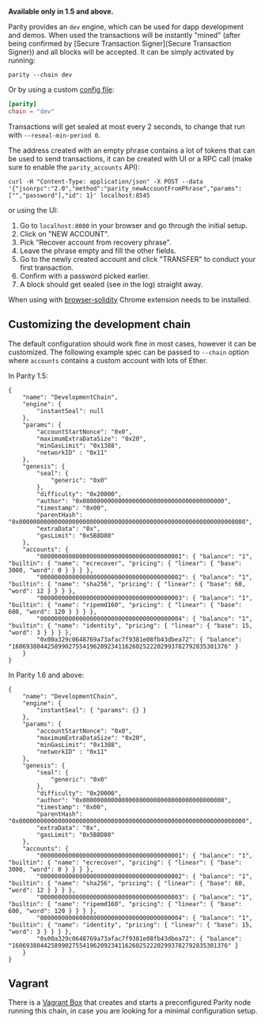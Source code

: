 **Available only in 1.5 and above.**

Parity provides an `dev` engine, which can be used for dapp development and demos. When used the transactions will be instantly "mined" (after being confirmed by [Secure Transaction Signer](Secure Transaction Signer)) and all blocks will be accepted. It can be simply activated by running:
```
parity --chain dev
```
Or by using a custom [config file](Configuring-Parity#config-file):
```toml
[parity]
chain = "dev"
```

Transactions will get sealed at most every 2 seconds, to change that run with `--reseal-min-period 0`.

The address created with an empty phrase contains a lot of tokens that can be used to send transactions, it can be created with UI or a RPC call (make sure to enable the `parity_accounts` API):
```
curl -H "Content-Type: application/json" -X POST --data '{"jsonrpc":"2.0","method":"parity_newAccountFromPhrase","params":["","password"],"id": 1}' localhost:8545
```
or using the UI: 
 
1. Go to `localhost:8080` in your browser and go through the initial setup.
2. Click on "NEW ACCOUNT".
3. Pick "Recover account from recovery phrase".
4. Leave the phrase empty and fill the other fields.
5. Go to the newly created account and click "TRANSFER" to conduct your first transaction.
6. Confirm with a password picked earlier.
7. A block should get sealed (see in the log) straight away.

When using with [browser-solidity](https://ethereum.github.io/browser-solidity) Chrome extension needs to be installed.

## Customizing the development chain

The default configuration should work fine in most cases, however it can be customized. The following example spec can be passed to `--chain` option where `accounts` contains a custom account with lots of Ether.

In Parity 1.5:
```
{
	"name": "DevelopmentChain",
	"engine": {
		"instantSeal": null
	},
	"params": {
		"accountStartNonce": "0x0",
		"maximumExtraDataSize": "0x20",
		"minGasLimit": "0x1388",
		"networkID" : "0x11"
	},
	"genesis": {
		"seal": {
			"generic": "0x0"
		},
		"difficulty": "0x20000",
		"author": "0x0000000000000000000000000000000000000000",
		"timestamp": "0x00",
		"parentHash": "0x0000000000000000000000000000000000000000000000000000000000000000",
		"extraData": "0x",
		"gasLimit": "0x5B8D80"
	},
	"accounts": {
		"0000000000000000000000000000000000000001": { "balance": "1", "builtin": { "name": "ecrecover", "pricing": { "linear": { "base": 3000, "word": 0 } } } },
		"0000000000000000000000000000000000000002": { "balance": "1", "builtin": { "name": "sha256", "pricing": { "linear": { "base": 60, "word": 12 } } } },
		"0000000000000000000000000000000000000003": { "balance": "1", "builtin": { "name": "ripemd160", "pricing": { "linear": { "base": 600, "word": 120 } } } },
		"0000000000000000000000000000000000000004": { "balance": "1", "builtin": { "name": "identity", "pricing": { "linear": { "base": 15, "word": 3 } } } },
		"0x00a329c0648769a73afac7f9381e08fb43dbea72": { "balance": "1606938044258990275541962092341162602522202993782792835301376" }
	}
}
```

In Parity 1.6 and above:
```
{
	"name": "DevelopmentChain",
	"engine": {
		"instantSeal": { "params": {} }
	},
	"params": {
		"accountStartNonce": "0x0",
		"maximumExtraDataSize": "0x20",
		"minGasLimit": "0x1388",
		"networkID" : "0x11"
	},
	"genesis": {
		"seal": {
			"generic": "0x0"
		},
		"difficulty": "0x20000",
		"author": "0x0000000000000000000000000000000000000000",
		"timestamp": "0x00",
		"parentHash": "0x0000000000000000000000000000000000000000000000000000000000000000",
		"extraData": "0x",
		"gasLimit": "0x5B8D80"
	},
	"accounts": {
		"0000000000000000000000000000000000000001": { "balance": "1", "builtin": { "name": "ecrecover", "pricing": { "linear": { "base": 3000, "word": 0 } } } },
		"0000000000000000000000000000000000000002": { "balance": "1", "builtin": { "name": "sha256", "pricing": { "linear": { "base": 60, "word": 12 } } } },
		"0000000000000000000000000000000000000003": { "balance": "1", "builtin": { "name": "ripemd160", "pricing": { "linear": { "base": 600, "word": 120 } } } },
		"0000000000000000000000000000000000000004": { "balance": "1", "builtin": { "name": "identity", "pricing": { "linear": { "base": 15, "word": 3 } } } },
		"0x00a329c0648769a73afac7f9381e08fb43dbea72": { "balance": "1606938044258990275541962092341162602522202993782792835301376" }
	}
}
```

## Vagrant
There is a [Vagrant Box](https://github.com/jesuscript/vagrant-eth-env) that creates and starts a preconfigured Parity node running this chain, in case you are looking for a minimal configuration setup. 
